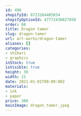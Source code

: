 ```yaml
---
id: 496
shopifyId: 8723264405834
shopifyOptionId: 47772430827850
order: 68
title: Dragon tamer
slug: dragon-tamer
url: art-works/dragon-tamer
aliases: []
categories:
- shibari
- graphics
inStock: true
isVisible: true
height: 30
width: 21
date: 2021-01-01T00:00:00Z
materials:
- ink
- paper
price: 300
mainImage: dragon_tamer.jpeg
---
```

